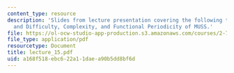 ```yaml
---
content_type: resource
description: 'Slides from lecture presentation covering the following topics: Uncertainty
  and Difficulty, Complexity, and Functional Periodicity of MUSS.'
file: https://ol-ocw-studio-app-production.s3.amazonaws.com/courses/2-76-multi-scale-system-design-fall-2004/a168f518ebc622a11daea90b5dd8bf6d_lecture_15.pdf
file_type: application/pdf
resourcetype: Document
title: lecture_15.pdf
uid: a168f518-ebc6-22a1-1dae-a90b5dd8bf6d
---
```

